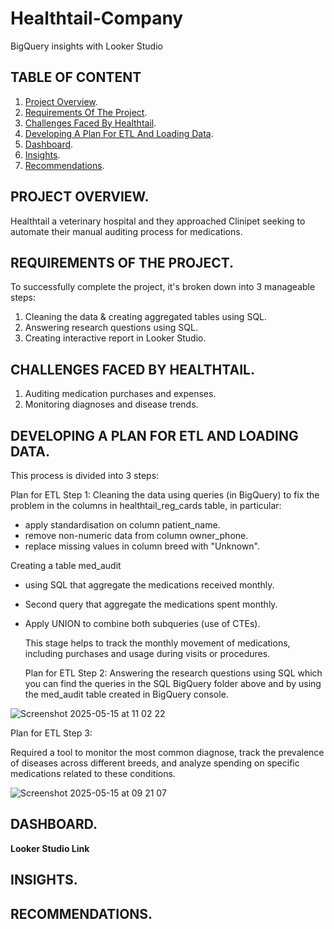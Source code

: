 # Healthtail-Company
BigQuery insights with Looker Studio


## TABLE OF CONTENT
1. [Project Overview](#project_overview).
2. [Requirements Of The Project](#requirements_of_the_project).
3. [Challenges Faced By Healthtail](#challenges_faced_by_healthtail).
4. [Developing A Plan For ETL And Loading Data](#developing_a_plan_for_etl_and_loading_data).
5. [Dashboard](#dashboard).
6. [Insights](#insights).
7. [Recommendations](#recommendations).


## **PROJECT OVERVIEW.**

Healthtail a veterinary hospital and they approached Clinipet seeking to automate their manual auditing process for medications.


## **REQUIREMENTS OF THE PROJECT.**

To successfully complete the project, it's broken down into 3 manageable steps:

1. Cleaning the data & creating aggregated tables using SQL.
2. Answering research questions using SQL.
3. Creating interactive report in Looker Studio.


## **CHALLENGES FACED BY HEALTHTAIL.**

1. Auditing medication purchases and expenses.
2. Monitoring diagnoses and disease trends.

## **DEVELOPING A PLAN FOR ETL AND LOADING DATA.**

This process is divided into 3 steps:

Plan for ETL Step 1:
Cleaning the data using queries (in BigQuery) to fix the problem in the columns in healthtail_reg_cards table, in particular:
- apply standardisation on column patient_name.
- remove non-numeric data from column owner_phone.
- replace missing values in column breed with "Unknown".

Creating a table med_audit 
- using SQL that aggregate the medications received monthly.
- Second query that aggregate the medications spent monthly.
- Apply UNION to combine both subqueries (use of CTEs).
  
  This stage helps to track the monthly movement of medications, including purchases and usage during visits or procedures.

  Plan for ETL Step 2:
  Answering the research questions using SQL which you can find the queries in the SQL BigQuery folder above and by using the med_audit table created in BigQuery console.

![Screenshot 2025-05-15 at 11 02 22](https://github.com/user-attachments/assets/2bbb4cc1-8443-459f-9afe-c75e898fc683)


Plan for ETL Step 3:

Required a tool to monitor the most common diagnose, track the prevalence of diseases across different breeds, and analyze spending on specific medications related to these conditions.

![Screenshot 2025-05-15 at 09 21 07](https://github.com/user-attachments/assets/9754f2b7-44d1-425e-8f4b-24dded1327fa)


## **DASHBOARD.**






**Looker Studio Link**



## **INSIGHTS.**




## **RECOMMENDATIONS.**































  
